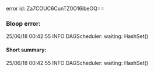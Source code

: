 error id: Za7COUC6CunTZ0O16ibeOQ==
### Bloop error:

25/06/18 00:42:55 INFO DAGScheduler: waiting: HashSet()
#### Short summary: 

25/06/18 00:42:55 INFO DAGScheduler: waiting: HashSet()
